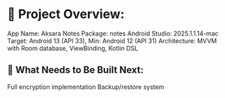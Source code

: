 # 🎯 Project Overview:

App Name: Aksara Notes
Package: notes
Android Studio: 2025.1.1.14-mac
Target: Android 13 (API 33), Min: Android 12 (API 31)
Architecture: MVVM with Room database, ViewBinding, Kotlin DSL

## 🚧 What Needs to Be Built Next:

Full encryption implementation
Backup/restore system
